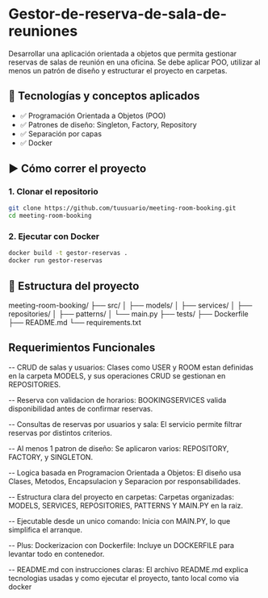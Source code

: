 # Gestor-de-reserva-de-sala-de-reuniones
Desarrollar una aplicación orientada a objetos que permita gestionar reservas de salas de reunión en una oficina. Se debe aplicar POO, utilizar al menos un patrón de diseño y estructurar el proyecto en carpetas.

## 🧠 Tecnologías y conceptos aplicados

- ✅ Programación Orientada a Objetos (POO)
- ✅ Patrones de diseño: Singleton, Factory, Repository
- ✅ Separación por capas
- ✅ Docker 

## ▶️ Cómo correr el proyecto

### 1. Clonar el repositorio

```bash
git clone https://github.com/tuusuario/meeting-room-booking.git
cd meeting-room-booking
```

### 2. Ejecutar con Docker 

```bash
docker build -t gestor-reservas .
docker run gestor-reservas
```

## 📁 Estructura del proyecto

meeting-room-booking/
├── src/
│   ├── models/
│   ├── services/
│   ├── repositories/
│   ├── patterns/
│   └── main.py
├── tests/
├── Dockerfile
├── README.md
└── requirements.txt


## Requerimientos Funcionales
-- CRUD de salas y usuarios:
Clases como USER y ROOM estan definidas en la carpeta MODELS, y sus operaciones CRUD se gestionan en REPOSITORIES.

-- Reserva con validacion de horarios:
BOOKINGSERVICES valida disponibilidad antes de confirmar reservas.

-- Consultas de reservas por usuarios y sala:
El servicio permite filtrar reservas por distintos criterios.

-- Al menos 1 patron de diseño:
Se aplicaron varios: REPOSITORY, FACTORY, y SINGLETON.

-- Logica basada en Programacion Orientada a Objetos: 
El diseño usa Clases, Metodos, Encapsulacion y Separacion por responsabilidades.

-- Estructura clara del proyecto en carpetas:
Carpetas organizadas: MODELS, SERVICES, REPOSITORIES, PATTERNS Y MAIN.PY en la raiz.

-- Ejecutable desde un unico comando: 
Inicia con MAIN.PY, lo que simplifica el arranque.

-- Plus: Dockerizacion con Dockerfile: 
Incluye un DOCKERFILE para levantar todo en contenedor.

-- README.md con instrucciones claras:
El archivo README.md explica tecnologias usadas y como ejecutar el proyecto, tanto local como via docker 

